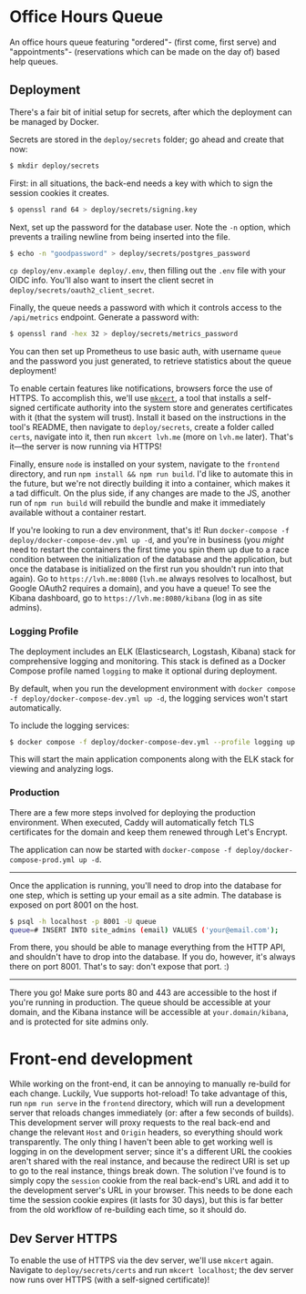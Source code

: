 # Office Hours Queue

An office hours queue featuring "ordered"- (first come, first serve) and "appointments"- (reservations which can be made on the day of) based help queues.

## Deployment

There's a fair bit of initial setup for secrets, after which the deployment can be managed by Docker.

Secrets are stored in the `deploy/secrets` folder; go ahead and create that now:

```sh
$ mkdir deploy/secrets
```

First: in all situations, the back-end needs a key with which to sign the session cookies it creates.

```sh
$ openssl rand 64 > deploy/secrets/signing.key
```

Next, set up the password for the database user. Note the `-n` option, which prevents a trailing newline from being inserted into the file.

```sh
$ echo -n "goodpassword" > deploy/secrets/postgres_password
```

`cp deploy/env.example deploy/.env`, then filling out the `.env` file with your OIDC info. You'll also want to insert the client secret in `deploy/secrets/oauth2_client_secret`.

Finally, the queue needs a password with which it controls access to the `/api/metrics` endpoint. Generate a password with:

```sh
$ openssl rand -hex 32 > deploy/secrets/metrics_password
```

You can then set up Prometheus to use basic auth, with username `queue` and the password you just generated, to retrieve statistics about the queue deployment!

To enable certain features like notifications, browsers force the use of HTTPS. To accomplish this, we'll use [`mkcert`](https://github.com/FiloSottile/mkcert), a tool that installs a self-signed certificate authority into the system store and generates certificates with it (that the system will trust). Install it based on the instructions in the tool's README, then navigate to `deploy/secrets`, create a folder called `certs`, navigate into it, then run `mkcert lvh.me` (more on `lvh.me` later). That's it—the server is now running via HTTPS!

Finally, ensure `node` is installed on your system, navigate to the `frontend` directory, and run `npm install && npm run build`. I'd like to automate this in the future, but we're not directly building it into a container, which makes it a tad difficult. On the plus side, if any changes are made to the JS, another run of `npm run build` will rebuild the bundle and make it immediately available without a container restart.

If you're looking to run a dev environment, that's it! Run `docker-compose -f deploy/docker-compose-dev.yml up -d`, and you're in business (you _might_ need to restart the containers the first time you spin them up due to a race condition between the initialization of the database and the application, but once the database is initialized on the first run you shouldn't run into that again). Go to `https://lvh.me:8080` (`lvh.me` always resolves to localhost, but Google OAuth2 requires a domain), and you have a queue! To see the Kibana dashboard, go to `https://lvh.me:8080/kibana` (log in as site admins).

### Logging Profile

The deployment includes an ELK (Elasticsearch, Logstash, Kibana) stack for comprehensive logging and monitoring. This stack is defined as a Docker Compose profile named `logging` to make it optional during deployment.

By default, when you run the development environment with `docker compose -f deploy/docker-compose-dev.yml up -d`, the logging services won't start automatically.

To include the logging services:

```sh
$ docker compose -f deploy/docker-compose-dev.yml --profile logging up -d
```

This will start the main application components along with the ELK stack for viewing and analyzing logs.

### Production

There are a few more steps involved for deploying the production environment. When executed, Caddy will automatically fetch TLS certificates for the domain and keep them renewed through Let's Encrypt.

The application can now be started with `docker-compose -f deploy/docker-compose-prod.yml up -d`.

---

Once the application is running, you'll need to drop into the database for one step, which is setting up your email as a site admin. The database is exposed on port 8001 on the host.

```sh
$ psql -h localhost -p 8001 -U queue
queue=# INSERT INTO site_admins (email) VALUES ('your@email.com');
```

From there, you should be able to manage everything from the HTTP API, and shouldn't have to drop into the database. If you do, however, it's always there on port 8001. That's to say: don't expose that port. :)

---

There you go! Make sure ports 80 and 443 are accessible to the host if you're running in production. The queue should be accessible at your domain, and the Kibana instance will be accessible at `your.domain/kibana`, and is protected for site admins only.

# Front-end development

While working on the front-end, it can be annoying to manually re-build for each change. Luckily, Vue supports hot-reload! To take advantage of this, run `npm run serve` in the `frontend` directory, which will run a development server that reloads changes immediately (or: after a few seconds of builds). This development server will proxy requests to the real back-end and change the relevant `Host` and `Origin` headers, so everything should work transparently. The only thing I haven't been able to get working well is logging in on the development server; since it's a different URL the cookies aren't shared with the real instance, and because the redirect URI is set up to go to the real instance, things break down. The solution I've found is to simply copy the `session` cookie from the real back-end's URL and add it to the development server's URL in your browser. This needs to be done each time the session cookie expires (it lasts for 30 days), but this is far better from the old workflow of re-building each time, so it should do.

## Dev Server HTTPS

To enable the use of HTTPS via the dev server, we'll use `mkcert` again. Navigate to `deploy/secrets/certs` and run `mkcert localhost`; the dev server now runs over HTTPS (with a self-signed certificate)!
